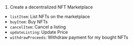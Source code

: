 1. Create a decentralized NFT Marketplace
  - `listItem`: List NFTs on the marketplace
  - `buyItem`: Buy NFTs 
  - `cancelItem`: Cancel a listing
  - `updateListing`: Update Price
  - `withdrawProceeds`: Withdraw payment for my bought NFTs